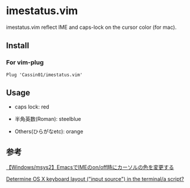 # imestatus.vim
imestatus.vim reflect IME and caps-lock on the cursor color (for mac).

## Install

### For vim-plug
```vim
Plug 'Cassin01/imestatus.vim'
```

## Usage
- caps lock: red

- 半角英数(Roman): steelblue

- Others(ひらがなetc): orange

## 参考

[【Windows/msys2】EmacsでIMEのon/off時にカーソルの色を変更する](https://www.yokoweb.net/2017/06/23/msys2-emacs-ime-cursor/)

[Determine OS X keyboard layout ("input source") in the terminal/a script?
](https://stackoverflow.com/questions/21597804/determine-os-x-keyboard-layout-input-source-in-the-terminal-a-script)
